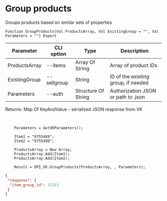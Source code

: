 ﻿---
sidebar_position: 7
---

# Group products
 Groups products based on similar sets of properties



`Function GroupProducts(Val ProductsArray, Val ExistingGroup = "", Val Parameters = "") Export`

  | Parameter | CLI option | Type | Description |
  |-|-|-|-|
  | ProductsArray | --items | Array Of String | Array of product IDs |
  | ExistingGroup | --sellgroup | String | ID of the existing group, if needed |
  | Parameters | --auth | Structure Of String | Authorization JSON or path to .json |

  
  Returns:  Map Of KeyAndValue - serialized JSON response from VK

<br/>




```bsl title="Code example"
    Parameters = GetVKParameters();

    Item1 = "9755489";
    Item2 = "9755490";

    ProductsArray = New Array;
    ProductsArray.Add(Item1);
    ProductsArray.Add(Item2);

    Result = OPI_VK.GroupProducts(ProductsArray, , Parameters);
```
 



```json title="Result"
{
 "response": {
  "item_group_id": 11253
 }
}
```

